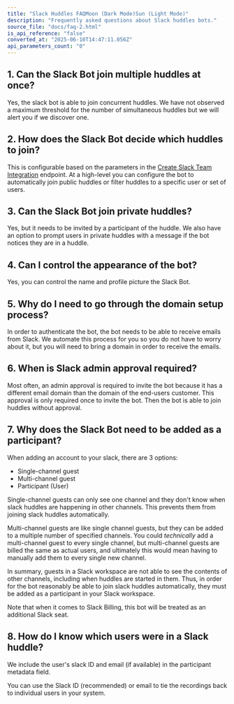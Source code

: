 ```yaml
---
title: "Slack Huddles FAQMoon (Dark Mode)Sun (Light Mode)"
description: "Frequently asked questions about Slack huddles bots."
source_file: "docs/faq-2.html"
is_api_reference: "false"
converted_at: "2025-06-10T14:47:11.056Z"
api_parameters_count: "0"
---
```

## 1\. Can the Slack Bot join multiple huddles at once?

[](#1-can-the-slack-bot-join-multiple-huddles-at-once)

Yes, the slack bot is able to join concurrent huddles. We have not observed a maximum threshold for the number of simultaneous huddles but we will alert you if we discover one.

## 2\. How does the Slack Bot decide which huddles to join?

[](#2-how-does-the-slack-bot-decide-which-huddles-to-join)

This is configurable based on the parameters in the [Create Slack Team Integration](https://recallai.readme.io/reference/slack_teams_create) endpoint. At a high-level you can configure the bot to automatically join public huddles or filter huddles to a specific user or set of users.

## 3\. Can the Slack Bot join private huddles?

[](#3-can-the-slack-bot-join-private-huddles)

Yes, but it needs to be invited by a participant of the huddle. We also have an option to prompt users in private huddles with a message if the bot notices they are in a huddle.

## 4\. Can I control the appearance of the bot?

[](#4-can-i-control-the-appearance-of-the-bot)

Yes, you can control the name and profile picture the Slack Bot.

## 5\. Why do I need to go through the domain setup process?

[](#5-why-do-i-need-to-go-through-the-domain-setup-process)

In order to authenticate the bot, the bot needs to be able to receive emails from Slack. We automate this process for you so you do not have to worry about it, but you will need to bring a domain in order to receive the emails.

## 6\. When is Slack admin approval required?

[](#6-when-is-slack-admin-approval-required)

Most often, an admin approval is required to invite the bot because it has a different email domain than the domain of the end-users customer. This approval is only required once to invite the bot. Then the bot is able to join huddles without approval.

## 7\. Why does the Slack Bot need to be added as a participant?

[](#7-why-does-the-slack-bot-need-to-be-added-as-a-participant)

When adding an account to your slack, there are 3 options:
- Single-channel guest
- Multi-channel guest
- Participant (User)

Single-channel guests can only see one channel and they don't know when slack huddles are happening in other channels. This prevents them from joining slack huddles automatically.

Multi-channel guests are like single channel guests, but they can be added to a multiple number of specified channels. You could *technically* add a multi-channel guest to every single channel, but multi-channel guests are billed the same as actual users, and ultimately this would mean having to manually add them to every single new channel.

In summary, guests in a Slack workspace are not able to see the contents of other channels, including when huddles are started in them. Thus, in order for the bot reasonably be able to join slack huddles automatically, they must be added as a participant in your Slack workspace.

Note that when it comes to Slack Billing, this bot will be treated as an additional Slack seat.

## 8\. How do I know which users were in a Slack huddle?

[](#8-how-do-i-know-which-users-were-in-a-slack-huddle)

We include the user's slack ID and email (if available) in the participant metadata field.

You can use the Slack ID (recommended) or email to tie the recordings back to individual users in your system.
